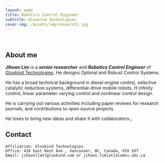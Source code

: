 ```yaml
---
layout: page
title: Robotics Control Engineer
subtitle: Gluxkind Technologies
cover-img: /assets/img/research1.jpg
---
```


<br/>

## About me

**Jihoon Lim** is a **_senior researcher_** and **_Robotics Control Engineer_** of [Gluxkind Technologies](https://gluxkind.com). He designs Optimal and Robust Control Systems.

He has a broad technical background in diesel engine control, selective catalytic reduction systems, differential-drive mobile robots, H infinity control, linear parameter varying control and nonlinear control design. 

He is carrying out various activities including paper reviews for research journals, and contributions to open source projects.  

He loves to bring new ideas and share it with collaborators.;

## Contact

```
Affiliation: Gluxkind Technologies
Office: 418 East Kent Ave., Vancouver, BC, Canada, V5X 2X7
Email: jihoonl[at]gluxkind.com or jihoon.lim[at]alumni.ubc.ca
```
